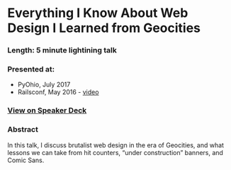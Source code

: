 # Everything I Know About Web Design I Learned from Geocities

### Length: 5 minute lightining talk

### Presented at:
- PyOhio, July 2017
- Railsconf, May 2016 - [video](https://www.youtube.com/watch?v=tkOvb8Vt5tk)

### [View on Speaker Deck](https://speakerdeck.com/stephmarx/accessibility-its-more-than-just-screen-readers)

### Abstract
In this talk, I discuss brutalist web design in the era of Geocities, and what lessons we can take from hit counters, “under construction” banners, and Comic Sans.
